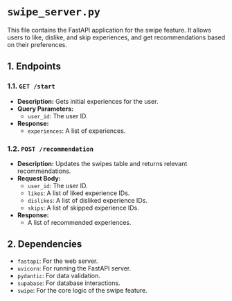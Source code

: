 
# `swipe_server.py`

This file contains the FastAPI application for the swipe feature. It allows users to like, dislike, and skip experiences, and get recommendations based on their preferences.

## 1. Endpoints

### 1.1. `GET /start`

- **Description:** Gets initial experiences for the user.
- **Query Parameters:**
    - `user_id`: The user ID.
- **Response:**
    - `experiences`: A list of experiences.

### 1.2. `POST /recommendation`

- **Description:** Updates the swipes table and returns relevant recommendations.
- **Request Body:**
    - `user_id`: The user ID.
    - `likes`: A list of liked experience IDs.
    - `dislikes`: A list of disliked experience IDs.
    - `skips`: A list of skipped experience IDs.
- **Response:**
    - A list of recommended experiences.

## 2. Dependencies

- `fastapi`: For the web server.
- `uvicorn`: For running the FastAPI server.
- `pydantic`: For data validation.
- `supabase`: For database interactions.
- `swipe`: For the core logic of the swipe feature.

